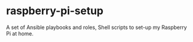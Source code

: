 # raspberry-pi-setup
A set of Ansible playbooks and roles, Shell scripts to set-up my Raspberry Pi at home.
